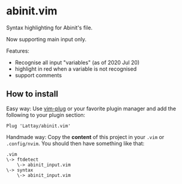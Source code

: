 # abinit.vim

Syntax highlighting for Abinit's file.

Now supporting main input only.

Features:
- Recognise all input "variables" (as of 2020 Jul 20)
- highlight in red when a variable is not recognised
- support comments

## How to install

Easy way:
Use [vim-plug](https://github.com/junegunn/vim-plug) or your favorite plugin manager and add the following to your plugin section:
```vim
Plug 'Lattay/abinit.vim'
```

Handmade way:
Copy the **content** of this project in your `.vim` or `.config/nvim`.
You should then have something like that:
```
.vim
\-> ftdetect
    \-> abinit_input.vim
\-> syntax
    \-> abinit_input.vim
```
